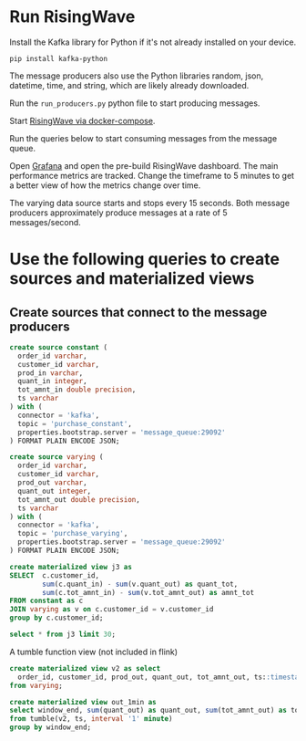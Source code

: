 # Run RisingWave

Install the Kafka library for Python if it's not already installed on your device. 

```terminal
pip install kafka-python
```

The message producers also use the Python libraries random, json, datetime, time, and string, which are likely already downloaded. 

Run the `run_producers.py` python file to start producing messages.

Start [RisingWave via docker-compose](https://docs.risingwave.com/docs/dev/risingwave-docker-compose/). 

Run the queries below to start consuming messages from the message queue. 

Open [Grafana](http://localhost:3001) and open the pre-build RisingWave dashboard. The main performance metrics are tracked. Change the timeframe to 5 minutes to get a better view of how the metrics change over time. 

The varying data source starts and stops every 15 seconds. Both message producers approximately produce messages at a rate of 5 messages/second.

# Use the following queries to create sources and materialized views

## Create sources that connect to the message producers

```sql
create source constant (
  order_id varchar,
  customer_id varchar,
  prod_in varchar,
  quant_in integer,
  tot_amnt_in double precision,
  ts varchar
) with (
  connector = 'kafka',
  topic = 'purchase_constant',
  properties.bootstrap.server = 'message_queue:29092'
) FORMAT PLAIN ENCODE JSON;

create source varying (
  order_id varchar,
  customer_id varchar,
  prod_out varchar,
  quant_out integer,
  tot_amnt_out double precision,
  ts varchar
) with (
  connector = 'kafka',
  topic = 'purchase_varying',
  properties.bootstrap.server = 'message_queue:29092'
) FORMAT PLAIN ENCODE JSON;

create materialized view j3 as
SELECT  c.customer_id,
        sum(c.quant_in) - sum(v.quant_out) as quant_tot,
        sum(c.tot_amnt_in) - sum(v.tot_amnt_out) as amnt_tot
FROM constant as c
JOIN varying as v on c.customer_id = v.customer_id
group by c.customer_id;

select * from j3 limit 30;
```

A tumble function view (not included in flink)

```sql
create materialized view v2 as select
  order_id, customer_id, prod_out, quant_out, tot_amnt_out, ts::timestamptz
from varying;

create materialized view out_1min as 
select window_end, sum(quant_out) as quant_out, sum(tot_amnt_out) as tot_amnt_out
from tumble(v2, ts, interval '1' minute)
group by window_end;
```

